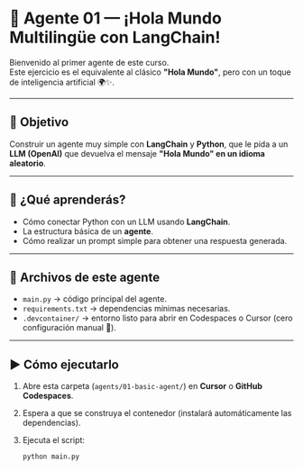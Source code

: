 # 🤖 Agente 01 — ¡Hola Mundo Multilingüe con LangChain!

Bienvenido al primer agente de este curso.  
Este ejercicio es el equivalente al clásico **"Hola Mundo"**, pero con un toque de inteligencia artificial 🌍✨.

---

## 🎯 Objetivo

Construir un agente muy simple con **LangChain** y **Python**, que le pida a un **LLM (OpenAI)** que devuelva el mensaje **"Hola Mundo" en un idioma aleatorio**.

---

## 🧩 ¿Qué aprenderás?

- Cómo conectar Python con un LLM usando **LangChain**.
- La estructura básica de un **agente**.
- Cómo realizar un prompt simple para obtener una respuesta generada.

---

## 📂 Archivos de este agente

- `main.py` → código principal del agente.
- `requirements.txt` → dependencias mínimas necesarias.
- `.devcontainer/` → entorno listo para abrir en Codespaces o Cursor (cero configuración manual 🚀).

---

## ▶️ Cómo ejecutarlo

1. Abre esta carpeta (`agents/01-basic-agent/`) en **Cursor** o **GitHub Codespaces**.
2. Espera a que se construya el contenedor (instalará automáticamente las dependencias).
3. Ejecuta el script:

   ```bash
   python main.py

